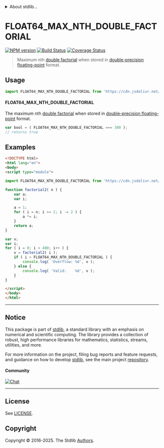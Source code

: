 <!--

@license Apache-2.0

Copyright (c) 2025 The Stdlib Authors.

Licensed under the Apache License, Version 2.0 (the "License");
you may not use this file except in compliance with the License.
You may obtain a copy of the License at

   http://www.apache.org/licenses/LICENSE-2.0

Unless required by applicable law or agreed to in writing, software
distributed under the License is distributed on an "AS IS" BASIS,
WITHOUT WARRANTIES OR CONDITIONS OF ANY KIND, either express or implied.
See the License for the specific language governing permissions and
limitations under the License.

-->


<details>
  <summary>
    About stdlib...
  </summary>
  <p>We believe in a future in which the web is a preferred environment for numerical computation. To help realize this future, we've built stdlib. stdlib is a standard library, with an emphasis on numerical and scientific computation, written in JavaScript (and C) for execution in browsers and in Node.js.</p>
  <p>The library is fully decomposable, being architected in such a way that you can swap out and mix and match APIs and functionality to cater to your exact preferences and use cases.</p>
  <p>When you use stdlib, you can be absolutely certain that you are using the most thorough, rigorous, well-written, studied, documented, tested, measured, and high-quality code out there.</p>
  <p>To join us in bringing numerical computing to the web, get started by checking us out on <a href="https://github.com/stdlib-js/stdlib">GitHub</a>, and please consider <a href="https://opencollective.com/stdlib">financially supporting stdlib</a>. We greatly appreciate your continued support!</p>
</details>

# FLOAT64_MAX_NTH_DOUBLE_FACTORIAL

[![NPM version][npm-image]][npm-url] [![Build Status][test-image]][test-url] [![Coverage Status][coverage-image]][coverage-url] <!-- [![dependencies][dependencies-image]][dependencies-url] -->

> Maximum nth [double factorial][double-factorial] when stored in [double-precision floating-point][ieee754] format.



<section class="usage">

## Usage

<!-- eslint-disable id-length -->

```javascript
import FLOAT64_MAX_NTH_DOUBLE_FACTORIAL from 'https://cdn.jsdelivr.net/gh/stdlib-js/constants-float64-max-nth-double-factorial@esm/index.mjs';
```

#### FLOAT64_MAX_NTH_DOUBLE_FACTORIAL

The maximum nth [double factorial][double-factorial] when stored in [double-precision floating-point][ieee754] format.

<!-- eslint-disable id-length -->

```javascript
var bool = ( FLOAT64_MAX_NTH_DOUBLE_FACTORIAL === 300 );
// returns true
```

</section>

<!-- /.usage -->

<section class="examples">

## Examples

<!-- eslint-disable id-length -->

<!-- eslint no-undef: "error" -->

```html
<!DOCTYPE html>
<html lang="en">
<body>
<script type="module">

import FLOAT64_MAX_NTH_DOUBLE_FACTORIAL from 'https://cdn.jsdelivr.net/gh/stdlib-js/constants-float64-max-nth-double-factorial@esm/index.mjs';

function factorial2( n ) {
    var a;
    var i;

    a = 1;
    for ( i = n; i >= 2; i -= 2 ) {
        a *= i;
    }
    return a;
}

var v;
var i;
for ( i = 0; i < 400; i++ ) {
    v = factorial2( i );
    if ( i > FLOAT64_MAX_NTH_DOUBLE_FACTORIAL ) {
        console.log( 'Overflow: %d', v );
    } else {
        console.log( 'Valid:    %d', v );
    }
}

</script>
</body>
</html>
```

</section>

<!-- /.examples -->

<!-- C interface documentation. -->



<!-- Section for related `stdlib` packages. Do not manually edit this section, as it is automatically populated. -->

<section class="related">

</section>

<!-- /.related -->

<!-- Section for all links. Make sure to keep an empty line after the `section` element and another before the `/section` close. -->


<section class="main-repo" >

* * *

## Notice

This package is part of [stdlib][stdlib], a standard library with an emphasis on numerical and scientific computing. The library provides a collection of robust, high performance libraries for mathematics, statistics, streams, utilities, and more.

For more information on the project, filing bug reports and feature requests, and guidance on how to develop [stdlib][stdlib], see the main project [repository][stdlib].

#### Community

[![Chat][chat-image]][chat-url]

---

## License

See [LICENSE][stdlib-license].


## Copyright

Copyright &copy; 2016-2025. The Stdlib [Authors][stdlib-authors].

</section>

<!-- /.stdlib -->

<!-- Section for all links. Make sure to keep an empty line after the `section` element and another before the `/section` close. -->

<section class="links">

[npm-image]: http://img.shields.io/npm/v/@stdlib/constants-float64-max-nth-double-factorial.svg
[npm-url]: https://npmjs.org/package/@stdlib/constants-float64-max-nth-double-factorial

[test-image]: https://github.com/stdlib-js/constants-float64-max-nth-double-factorial/actions/workflows/test.yml/badge.svg?branch=main
[test-url]: https://github.com/stdlib-js/constants-float64-max-nth-double-factorial/actions/workflows/test.yml?query=branch:main

[coverage-image]: https://img.shields.io/codecov/c/github/stdlib-js/constants-float64-max-nth-double-factorial/main.svg
[coverage-url]: https://codecov.io/github/stdlib-js/constants-float64-max-nth-double-factorial?branch=main

<!--

[dependencies-image]: https://img.shields.io/david/stdlib-js/constants-float64-max-nth-double-factorial.svg
[dependencies-url]: https://david-dm.org/stdlib-js/constants-float64-max-nth-double-factorial/main

-->

[chat-image]: https://img.shields.io/gitter/room/stdlib-js/stdlib.svg
[chat-url]: https://app.gitter.im/#/room/#stdlib-js_stdlib:gitter.im

[stdlib]: https://github.com/stdlib-js/stdlib

[stdlib-authors]: https://github.com/stdlib-js/stdlib/graphs/contributors

[umd]: https://github.com/umdjs/umd
[es-module]: https://developer.mozilla.org/en-US/docs/Web/JavaScript/Guide/Modules

[deno-url]: https://github.com/stdlib-js/constants-float64-max-nth-double-factorial/tree/deno
[deno-readme]: https://github.com/stdlib-js/constants-float64-max-nth-double-factorial/blob/deno/README.md
[umd-url]: https://github.com/stdlib-js/constants-float64-max-nth-double-factorial/tree/umd
[umd-readme]: https://github.com/stdlib-js/constants-float64-max-nth-double-factorial/blob/umd/README.md
[esm-url]: https://github.com/stdlib-js/constants-float64-max-nth-double-factorial/tree/esm
[esm-readme]: https://github.com/stdlib-js/constants-float64-max-nth-double-factorial/blob/esm/README.md
[branches-url]: https://github.com/stdlib-js/constants-float64-max-nth-double-factorial/blob/main/branches.md

[stdlib-license]: https://raw.githubusercontent.com/stdlib-js/constants-float64-max-nth-double-factorial/main/LICENSE

[double-factorial]: https://en.wikipedia.org/wiki/Double_factorial

[ieee754]: https://en.wikipedia.org/wiki/IEEE_754-1985

<!-- <related-links> -->

<!-- </related-links> -->

</section>

<!-- /.links -->

